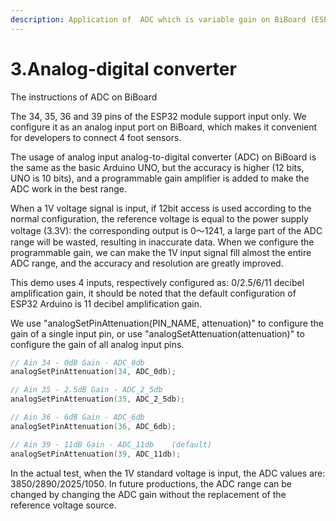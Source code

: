 ```yaml
---
description: Application of  ADC which is variable gain on BiBoard (ESP32)
---
```


# 3.Analog-digital converter

The instructions of ADC on BiBoard&#x20;

The 34, 35, 36 and 39 pins of the ESP32 module support input only. We configure it as an analog input port on BiBoard, which makes it convenient for developers to connect 4 foot sensors.

The usage of analog input analog-to-digital converter (ADC) on BiBoard is the same as the basic Arduino UNO, but the accuracy is higher (12 bits, UNO is 10 bits), and a programmable gain amplifier is added to make the ADC work in the best range.

When a 1V voltage signal is input, if 12bit access is used according to the normal configuration, the reference voltage is equal to the power supply voltage (3.3V): the corresponding output is 0～1241, a large part of the ADC range will be wasted, resulting in inaccurate data. When we configure the programmable gain, we can make the 1V input signal fill almost the entire ADC range, and the accuracy and resolution are greatly improved.

This demo uses 4 inputs, respectively configured as: 0/2.5/6/11 decibel amplification gain, it should be noted that the default configuration of ESP32 Arduino is 11 decibel amplification gain.

We use "analogSetPinAttenuation(PIN\_NAME, attenuation)" to configure the gain of a single input pin, or use "analogSetAttenuation(attenuation)" to configure the gain of all analog input pins.

```c
// Ain 34 - 0dB Gain - ADC_0db
analogSetPinAttenuation(34, ADC_0db);

// Ain 35 - 2.5dB Gain - ADC_2_5db
analogSetPinAttenuation(35, ADC_2_5db);

// Ain 36 - 6dB Gain - ADC_6db
analogSetPinAttenuation(36, ADC_6db);

// Ain 39 - 11dB Gain - ADC_11db    (default)
analogSetPinAttenuation(39, ADC_11db);
```

In the actual test, when the 1V standard voltage is input, the ADC values are: 3850/2890/2025/1050. In future productions, the ADC range can be changed by changing the ADC gain without the replacement of the reference voltage source.
